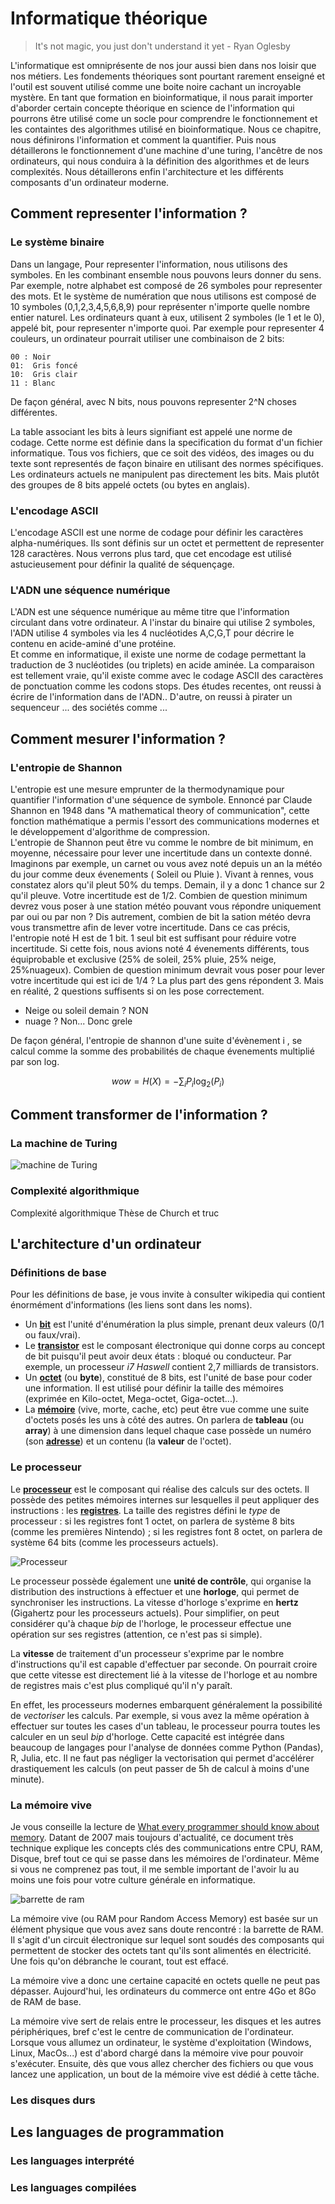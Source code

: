 # Informatique théorique 

> It's not magic, you just don't understand it yet - Ryan Oglesby 

L'informatique est omniprésente de nos jour aussi bien dans nos loisir que nos métiers. Les fondements théoriques sont pourtant rarement enseigné et l'outil est souvent utilisé comme une boite noire cachant un incroyable mystère. 
En tant que formation en bioinformatique, il nous parait importer d'aborder certain concepte théorique en science de l'information qui pourrons être utilisé come un socle pour comprendre le fonctionnement et les containtes des algorithmes utilisé en bioinformatique. 
Nous ce chapitre, nous définirons l'information et comment la quantifier. Puis nous détaillerons le fonctionnement d'une machine d'une turing, l'ancêtre de nos ordinateurs, qui nous conduira à la définition des algorithmes et de leurs complexités. Nous détaillerons enfin l'architecture et les différents composants d'un ordinateur moderne.

## Comment representer l'information ? 

### Le système binaire

Dans un langage, Pour representer l'information, nous utilisons des symboles. En les combinant ensemble nous pouvons leurs donner du sens.  
Par exemple, notre alphabet est composé de 26 symboles pour representer des mots. Et le système de numération que nous utilisons est composé de 10 symboles (0,1,2,3,4,5,6,8,9) pour représenter n'importe quelle nombre entier naturel. 
Les ordinateurs quant à eux, utilisent 2 symboles (le 1 et le 0), appelé bit, pour representer n'importe quoi.
Par exemple pour representer 4 couleurs, un ordinateur pourrait utiliser une combinaison de 2 bits:

	00 : Noir 
	01:  Gris foncé 
	10:  Gris clair
	11 : Blanc


De façon général, avec N bits, nous pouvons representer 2^N choses différentes. 

La table associant les bits à leurs signifiant est appelé une norme de codage. 
Cette norme est définie dans la specification du format d'un fichier informatique. Tous vos fichiers, que ce soit des vidéos, des images ou du texte sont representés de façon binaire en utilisant des normes spécifiques.
Les ordinateurs actuels ne manipulent pas directement les bits. Mais plutôt des groupes de 8 bits appelé octets (ou bytes en anglais).

### L'encodage ASCII 
L'encodage ASCII est une norme de codage pour définir les caractères alpha-numériques. Ils sont définis sur un octet et permettent de representer 128 caractères. Nous verrons plus tard, que cet encodage est utilisé astucieusement pour définir la qualité de séquençage. 

### L'ADN une séquence numérique 
L'ADN est une séquence numérique au même titre que l'information circulant dans votre ordinateur. A l'instar du binaire qui utilise 2 symboles, l'ADN utilise 4 symboles via les 4 nucléotides A,C,G,T pour décrire le contenu en acide-aminé d'une protéine.  
Et comme en informatique, il existe une norme de codage permettant la traduction de 3 nucléotides (ou triplets) en acide aminée. 
La comparaison est tellement vraie, qu'il existe comme avec le codage ASCII des caractères de ponctuation comme les codons stops. 
Des études recentes, ont reussi à écrire de l'information dans de l'ADN..
D'autre, on reussi à pirater un sequenceur ... 
des sociétés comme ... 

## Comment mesurer l'information ? 
### L'entropie de Shannon
L'entropie est une mesure emprunter de la thermodynamique pour quantifier l'information d'une séquence de symbole. 
Ennoncé par Claude Shannon en 1948 dans "A mathematical theory of communication", cette fonction mathématique a permis l'essort des communications 
modernes et le développement d'algorithme de compression.     
L'entropie de Shannon peut être vu comme le nombre de bit minimum, en moyenne, nécessaire pour lever une incertitude dans un contexte donné. 
Imaginons par exemple, un carnet ou vous avez noté depuis un an la météo du jour comme deux évenements ( Soleil ou Pluie ). Vivant à rennes, vous constatez alors qu'il pleut 50% du temps. Demain, il y a donc 1 chance sur 2 qu'il pleuve. Votre incertitude est de 1/2. Combien de question minimum devrez vous poser à une station météo pouvant vous répondre uniquement par oui ou par non ? Dis autrement, combien de bit la sation météo devra vous transmettre afin de lever votre incertitude. Dans ce cas précis, l'entropie noté H est de 1 bit. 1 seul bit est suffisant pour réduire votre incertitude.
Si cette fois, nous avions noté 4 évenements différents, tous équiprobable et exclusive (25% de soleil, 25% pluie, 25% neige, 25%nuageux). Combien de question minimum devrait vous poser pour lever votre incertitude qui est ici de 1/4 ? La plus part des gens répondent 3. Mais en réalité, 2 questions suffisents si on les pose correctement. 

- Neige ou soleil demain ?  NON
- nuage ? Non... Donc grele 

De façon général, l'entropie de shannon d'une suite d'évènement i , se calcul comme la somme des probabilités de chaque évenements multiplié par son log. 

$$
wow = H(X) = -\sum_i P_i \log_2(P_i)
$$


## Comment transformer de l'information ? 
### La machine de Turing 

![machine de Turing](https://i.gifer.com/9dzg.gif)

### Complexité algorithmique 
Complexité algorithmique 
Thèse de Church et truc 

## L'architecture d'un ordinateur

### Définitions de base

Pour les définitions de base, je vous invite à consulter wikipedia qui contient énormément d'informations (les liens sont dans les noms).

* Un **[bit](https://fr.wikipedia.org/wiki/Bit)** est l'unité d'énumération la plus simple, prenant deux valeurs (0/1 ou faux/vrai). 
* Le **[transistor](https://fr.wikipedia.org/wiki/Transistor)** est le composant électronique qui donne corps au concept de bit puisqu'il peut avoir deux états : bloqué ou conducteur. Par exemple, un processeur *i7 Haswell* contient 2,7 milliards de transistors.
* Un **[octet](https://fr.wikipedia.org/wiki/Octet)** (ou **byte**), constitué de 8 bits, est l'unité de base pour coder une information. Il est utilisé pour définir la taille des mémoires (exprimée en Kilo-octet, Mega-octet, Giga-octet...). 
* La **[mémoire](https://fr.wikipedia.org/wiki/Mémoire_(informatique))** (vive, morte, cache, etc) peut être vue comme une suite d'octets posés les uns à côté des autres. On parlera de **tableau** (ou **array**) à une dimension dans lequel chaque case possède un numéro (son **[adresse](https://fr.wikipedia.org/wiki/Adressage_mémoire)**) et un contenu (la **valeur** de l'octet).

### Le processeur

Le **[processeur](https://fr.wikipedia.org/wiki/Processeur)** est le composant qui réalise des calculs sur des octets. Il possède des petites mémoires internes sur lesquelles il peut appliquer des instructions : les **[registres](https://fr.wikipedia.org/wiki/Processeur#Fonctionnement)**. La taille des registres défini le *type* de processeur : si les registres font 1 octet, on parlera de système 8 bits (comme les premières Nintendo) ; si les registres font 8 octet, on parlera de système 64 bits (comme les processeurs actuels).

![Processeur](https://upload.wikimedia.org/wikipedia/commons/thumb/d/d5/Micro-processeur.JPG/320px-Micro-processeur.JPG)

Le processeur possède également une **unité de contrôle**, qui organise la distribution des instructions à effectuer et une **horloge**, qui permet de synchroniser les instructions. La vitesse d'horloge s'exprime en **hertz** (Gigahertz pour les processeurs actuels). Pour simplifier, on peut considérer qu'à chaque *bip* de l'horloge, le processeur effectue une opération sur ses registres (attention, ce n'est pas si simple).

La **vitesse** de traitement d'un processeur s'exprime par le nombre d'instructions qu'il est capable d'effectuer par seconde. On pourrait croire que cette vitesse est directement lié à la vitesse de l'horloge et au nombre de registres mais c'est plus compliqué qu'il n'y paraît. 

En effet, les processeurs modernes embarquent généralement la possibilité de *vectoriser* les calculs. Par exemple, si vous avez la même opération à effectuer sur toutes les cases d'un tableau, le processeur pourra toutes les calculer en un seul *bip* d'horloge. Cette capacité est intégrée dans beaucoup de langages pour l'analyse de données comme Python (Pandas), R, Julia, etc. Il ne faut pas négliger la vectorisation qui permet d'accélérer drastiquement les calculs (on peut passer de 5h de calcul à moins d'une minute).

### La mémoire vive

Je vous conseille la lecture de [What every programmer should know about memory](https://www.akkadia.org/drepper/cpumemory.pdf). Datant de 2007 mais toujours d'actualité, ce document très technique explique les concepts clés des communications entre CPU, RAM, Disque, bref tout ce qui se passe dans les mémoires de l'ordinateur. Même si vous ne comprenez pas tout, il me semble important de l'avoir lu au moins une fois pour votre culture générale en informatique.

![barrette de ram](https://upload.wikimedia.org/wikipedia/commons/thumb/6/6e/Atari_STE_256kB_RAM_1.jpg/320px-Atari_STE_256kB_RAM_1.jpg)

La mémoire vive (ou RAM pour Random Access Memory) est basée sur un élément physique que vous avez sans doute rencontré : la barrette de RAM. Il s'agit d'un circuit électronique sur lequel sont soudés des composants qui permettent de stocker des octets tant qu'ils sont alimentés en électricité. Une fois qu'on débranche le courant, tout est effacé.

La mémoire vive a donc une certaine capacité en octets quelle ne peut pas dépasser. Aujourd'hui, les ordinateurs du commerce ont entre 4Go et 8Go de RAM de base.

La mémoire vive sert de relais entre le processeur, les disques et les autres périphériques, bref c'est le centre de communication de l'ordinateur. Lorsque vous allumez un ordinateur, le système d'exploitation (Windows, Linux, MacOs...) est d'abord chargé dans la mémoire vive pour pouvoir s'exécuter. Ensuite, dès que vous allez chercher des fichiers ou que vous lancez une application, un bout de la mémoire vive est dédié à cette tâche.

### Les disques durs

## Les languages de programmation 
### Les languages interprété 
### Les languages compilées

